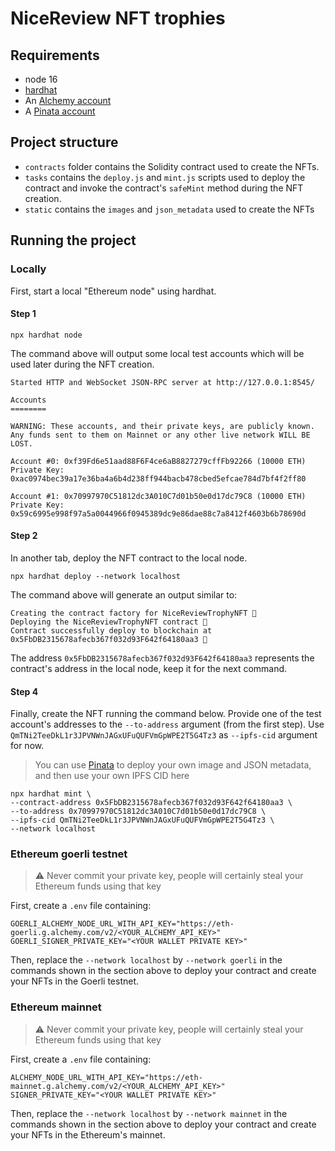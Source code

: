 # NiceReview NFT trophies

## Requirements

- node 16
- [hardhat](https://hardhat.org/hardhat-runner/docs/getting-started#installation)
- An [Alchemy account](https://www.alchemy.com/)
- A [Pinata account](https://www.pinata.cloud/)

## Project structure

- `contracts` folder contains the Solidity contract used to create the NFTs.
- `tasks` contains the `deploy.js` and `mint.js` scripts used to deploy the contract and invoke the contract's `safeMint` method during the NFT creation.
- `static` contains the `images` and `json_metadata` used to create the NFTs

## Running the project

### Locally

First, start a local "Ethereum node" using hardhat.

#### Step 1

```
npx hardhat node
```

The command above will output some local test accounts which will be used later during the NFT creation.

```shell
Started HTTP and WebSocket JSON-RPC server at http://127.0.0.1:8545/

Accounts
========

WARNING: These accounts, and their private keys, are publicly known.
Any funds sent to them on Mainnet or any other live network WILL BE LOST.

Account #0: 0xf39Fd6e51aad88F6F4ce6aB8827279cffFb92266 (10000 ETH)
Private Key: 0xac0974bec39a17e36ba4a6b4d238ff944bacb478cbed5efcae784d7bf4f2ff80

Account #1: 0x70997970C51812dc3A010C7d01b50e0d17dc79C8 (10000 ETH)
Private Key: 0x59c6995e998f97a5a0044966f0945389dc9e86dae88c7a8412f4603b6b78690d
```

#### Step 2

In another tab, deploy the NFT contract to the local node.

```shell
npx hardhat deploy --network localhost
```

The command above will generate an output similar to:

```shell
Creating the contract factory for NiceReviewTrophyNFT 🏃
Deploying the NiceReviewTrophyNFT contract 🚀
Contract successfully deploy to blockchain at 0x5FbDB2315678afecb367f032d93F642f64180aa3 🎉
```

The address `0x5FbDB2315678afecb367f032d93F642f64180aa3` represents the contract's address in the local node, keep it for the next command.

#### Step 4

Finally, create the NFT running the command below. Provide one of the test account's addresses to the `--to-address` argument (from the first step). Use `QmTNi2TeeDkL1r3JPVNWnJAGxUFuQUFVmGpWPE2T5G4Tz3` as `--ipfs-cid` argument for now.

> You can use [Pinata](https://www.pinata.cloud/) to deploy your own image and JSON metadata, and then use your own IPFS CID here

```shell
npx hardhat mint \
--contract-address 0x5FbDB2315678afecb367f032d93F642f64180aa3 \
--to-address 0x70997970C51812dc3A010C7d01b50e0d17dc79C8 \
--ipfs-cid QmTNi2TeeDkL1r3JPVNWnJAGxUFuQUFVmGpWPE2T5G4Tz3 \
--network localhost
```

### Ethereum goerli testnet

> :warning: Never commit your private key, people will certainly steal your Ethereum funds using that key

First, create a `.env` file containing:

```
GOERLI_ALCHEMY_NODE_URL_WITH_API_KEY="https://eth-goerli.g.alchemy.com/v2/<YOUR_ALCHEMY_API_KEY>"
GOERLI_SIGNER_PRIVATE_KEY="<YOUR WALLET PRIVATE KEY>"
```

Then, replace the `--network localhost` by `--network goerli` in the commands shown in the section above to deploy your contract and create your NFTs in the Goerli testnet.

### Ethereum mainnet

> :warning: Never commit your private key, people will certainly steal your Ethereum funds using that key

First, create a `.env` file containing:

```
ALCHEMY_NODE_URL_WITH_API_KEY="https://eth-mainnet.g.alchemy.com/v2/<YOUR_ALCHEMY_API_KEY>"
SIGNER_PRIVATE_KEY="<YOUR WALLET PRIVATE KEY>"
```

Then, replace the `--network localhost` by `--network mainnet` in the commands shown in the section above to deploy your contract and create your NFTs in the Ethereum's mainnet.